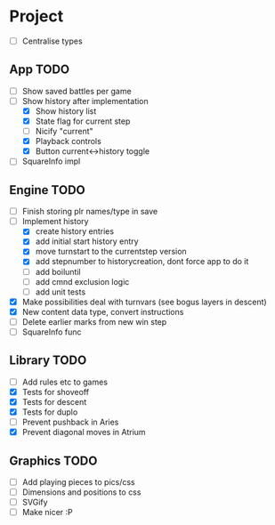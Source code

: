 # Project

-[ ] Centralise types

## App TODO

-[ ] Show saved battles per game
-[ ] Show history after implementation
    -[x] Show history list
    -[x] State flag for current step
    -[ ] Nicify "current"
    -[x] Playback controls
    -[x] Button current<->history toggle
-[ ] SquareInfo impl

## Engine TODO

-[ ] Finish storing plr names/type in save
-[ ] Implement history
    -[x] create history entries
    -[x] add initial start history entry
    -[x] move turnstart to the currentstep version
    -[x] add stepnumber to historycreation, dont force app to do it
    -[ ] add boiluntil
    -[ ] add cmnd exclusion logic
    -[ ] add unit tests
-[x] Make possibilities deal with turnvars (see bogus layers in descent)
-[x] New content data type, convert instructions
-[ ] Delete earlier marks from new win step
-[ ] SquareInfo func

## Library TODO

-[ ] Add rules etc to games
-[x] Tests for shoveoff
-[x] Tests for descent
-[x] Tests for duplo
-[ ] Prevent pushback in Aries
-[x] Prevent diagonal moves in Atrium

## Graphics TODO

-[ ] Add playing pieces to pics/css
-[ ] Dimensions and positions to css
-[ ] SVGify
-[ ] Make nicer :P

